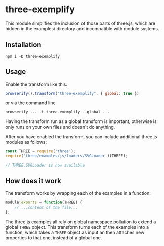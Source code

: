 # three-exemplify
This module simplifies the inclusion of those parts of three.js, which are hidden in the examples/ directory and incompatible with module systems.

## Installation

	npm i -D three-exemplify

## Usage

Enable the transform like this:

```javascript
browserify().transform("three-exemplify", { global: true })
```

or via the command line

	browserify ... -t three-exemplify --global ...

Having the transform run as a global transform is important, otherwise is only runs on your own files and doesn't do anything.

After you have enabled the transform, you can include additional three.js modules as follows:

```javascript
const THREE = require('three');
require('three/examples/js/loaders/SVGLoader')(THREE);

// THREE.SVGLoader is now available
```

## How does it work

The transform works by wrapping each of the examples in a function:

```javascript
module.exports = function(THREE) {
	// ...content of the file...
};
```

The three.js examples all rely on global namespace pollution to extend a global `THREE` object.
This transform turns each of the examples into a function, which takes a `THREE` object as input an then attaches new properties to that one, instead of a global one.